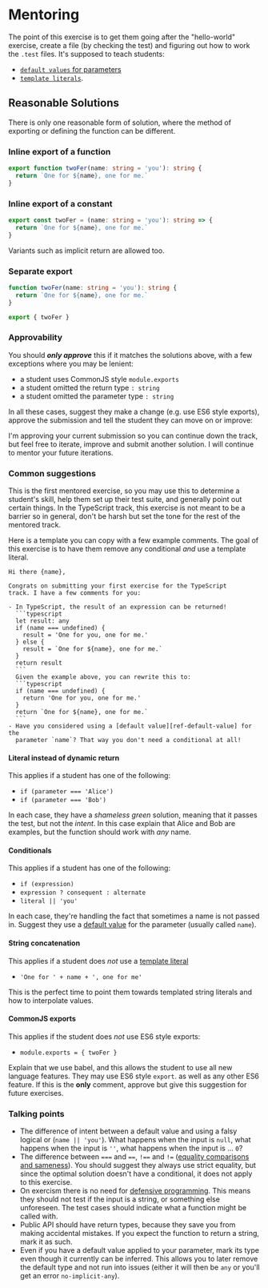 # Mentoring

The point of this exercise is to get them going after the "hello-world"
exercise, create a file (by checking the test) and figuring out how to work
the `.test` files. It's supposed to teach students:

- [`default values` for parameters][ref-default-value]
- [`template literals`][ref-template-literal].

## Reasonable Solutions

There is only one reasonable form of solution, where the method of exporting or
defining the function can be different.

### Inline export of a function

```typescript
export function twoFer(name: string = 'you'): string {
  return `One for ${name}, one for me.`
}
```

### Inline export of a constant

```typescript
export const twoFer = (name: string = 'you'): string => {
  return `One for ${name}, one for me.`
}
```

Variants such as implicit return are allowed too.

### Separate export

```typescript
function twoFer(name: string = 'you'): string {
  return `One for ${name}, one for me.`
}

export { twoFer }
```

### Approvability

You should **_only approve_** this if it matches the solutions above,
with a few exceptions where you may be lenient:

- a student uses CommonJS style `module.exports`
- a student omitted the return type `: string`
- a student omitted the parameter type `: string`

In all these cases, suggest they make a change (e.g. use ES6 style exports),
approve the submission and tell the student they can move on or improve:

  I'm approving your current submission so you can continue down the track, but
  feel free to iterate, improve and submit another solution. I will continue to
  mentor your future iterations.

### Common suggestions

This is the first mentored exercise, so you may use this to determine a
student's skill, help them set up their test suite, and generally point out
certain things. In the TypeScript track, this exercise is not meant to be a
barrier so in general, don't be harsh but set the tone for the rest of the
mentored track.

Here is a template you can copy with a few example comments. The goal of this
exercise is to have them remove any conditional _and_ use a template literal.

    Hi there {name},

    Congrats on submitting your first exercise for the TypeScript
    track. I have a few comments for you:

    - In TypeScript, the result of an expression can be returned!
      ```typescript
      let result: any
      if (name === undefined) {
        result = 'One for you, one for me.'
      } else {
        result = `One for ${name}, one for me.`
      }
      return result
      ```
      Given the example above, you can rewrite this to:
      ```typescript
      if (name === undefined) {
        return 'One for you, one for me.'
      }
      return `One for ${name}, one for me.`
      ```
    - Have you considered using a [default value][ref-default-value] for the
      parameter `name`? That way you don't need a conditional at all!

#### Literal instead of dynamic return

This applies if a student has one of the following:

- `if (parameter === 'Alice')`
- `if (parameter === 'Bob')`

In each case, they have a _shameless green_ solution, meaning that it passes the
test, but not the _intent_. In this case explain that Alice and Bob are
examples, but the function should work with _any_ name.

#### Conditionals

This applies if a student has one of the following:

- `if (expression)`
- `expression ? consequent : alternate`
- `literal || 'you'`

In each case, they're handling the fact that sometimes a name is not passed in.
Suggest they use a [default value][ref-default-value] for the parameter (usually
called `name`).

#### String concatenation

This applies if a student does _not_ use a [template literal][ref-template-literal]

- `'One for ' + name + ', one for me'`

This is the perfect time to point them towards templated string literals and how
to interpolate values.

#### CommonJS exports

This applies if the student does _not_ use ES6 style exports:

- `module.exports = { twoFer }`

Explain that we use babel, and this allows the student to use all new language
features. They may use ES6 style `export`. as well as any other ES6 feature. If
this is the **only** comment, approve but give this suggestion for future
exercises.

### Talking points

- The difference of intent between a default value and using a falsy logical or
  (`name || 'you'`). What happens when the input is `null`, what happens when
  the input is `''`, what happens when the input is ... `0`?
- The difference between `===` and `==`, `!==` and `!=` ([equality comparisons and sameness][ref-equality]).
  You should suggest they always use strict equality, but since the optimal
  solution doesn't have a conditional, it does not apply to this exercise.
- On exercism there is no need for [defensive programming][wiki-defensive-programming].
  This means they should not test if the input is a string, or something else
  unforeseen. The test cases should indicate what a function might be called
  with.
- Public API should have return types, because they save you from making
  accidental mistakes. If you expect the function to return a string, mark it as
  such.
- Even if you have a default value applied to your parameter, mark its type even
  though it currently can be inferred. This allows you to later remove the
  default type and not run into issues (either it will then be `any` or you'll
  get an error `no-implicit-any`).

[ref-template-literal]: https://developer.mozilla.org/en-US/docs/Web/JavaScript/Reference/Template_literals
[ref-default-value]: https://developer.mozilla.org/en-US/docs/Web/JavaScript/Reference/Functions/Default_parameters
[ref-equality]: https://developer.mozilla.org/en-US/docs/Web/JavaScript/Equality_comparisons_and_sameness
[wiki-defensive-programming]: https://en.wikipedia.org/wiki/Defensive_programming
